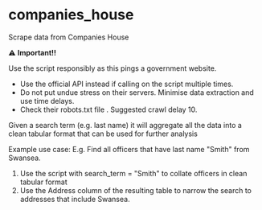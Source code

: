 # companies_house
Scrape data from Companies House

⚠ **Important!!**

Use the script responsibly as this pings a government website.
- Use the official API instead if calling on the script multiple times.
- Do not put undue stress on their servers. Minimise data extraction and use time delays.
- Check their robots.txt file . Suggested crawl delay 10.

Given a search term (e.g. last name) it will aggregate all the data into a clean tabular format that can be used for further analysis

Example use case:
E.g. Find all officers that have last name "Smith" from Swansea.
1) Use the script with search_term = "Smith" to collate officers in clean tabular format
2) Use the Address column of the resulting table to narrow the search to addresses that include Swansea.
